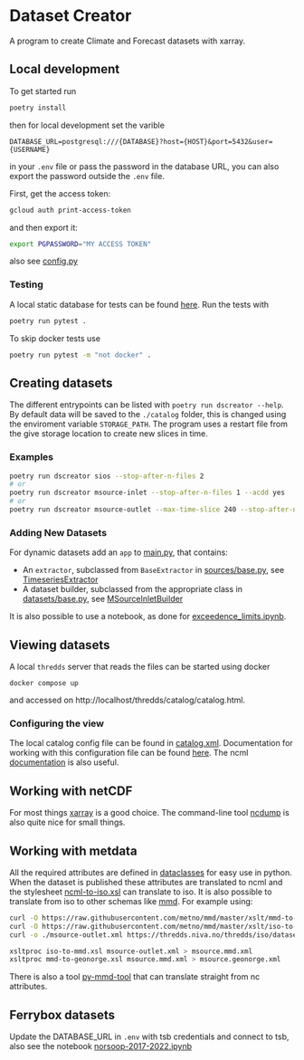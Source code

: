 # Dataset Creator

A program to create Climate and Forecast datasets with xarray.

## Local development

To get started run

```bash
poetry install
```

then for local development set the varible

```.env
DATABASE_URL=postgresql:///{DATABASE}?host={HOST}&port=5432&user={USERNAME}
```

in your `.env` file or pass the password in the database URL, you can also export the password outside the `.env` file.

First, get the access token:
```bash
gcloud auth print-access-token
```
and then export it:
```bash
export PGPASSWORD="MY ACCESS TOKEN"
```


also see [config.py](./dscreator/config.py)

### Testing

A local static database for tests can be found [here](./tests/data/README.md). Run the tests with

```bash
poetry run pytest .
```

To skip docker tests use

```bash
poetry run pytest -m "not docker" .
```

## Creating datasets

The different entrypoints can be listed with `poetry run dscreator --help`. By default data will be saved to the `./catalog` folder, this is changed using the enviroment variable `STORAGE_PATH`. The program uses a restart file from the give storage location to create new slices in time.

### Examples

```bash
poetry run dscreator sios --stop-after-n-files 2
# or
poetry run dscreator msource-inlet --stop-after-n-files 1 --acdd yes
# or
poetry run dscreator msource-outlet --max-time-slice 240 --stop-after-n-files 2 --acdd ncml
```

### Adding New Datasets

For dynamic datasets add an `app` to [main.py](./dscreator/main.py), that contains:

- An `extractor`, subclassed from `BaseExtractor` in [sources/base.py](./dscreator/sources/base.py), see [TimeseriesExtractor](./dscreator/sources/odm2/extractor.py)
- A dataset builder, subclassed from the appropriate class in [datasets/base.py](./dscreator/datasets/base.py), see [MSourceInletBuilder](./dscreator/datasets/timeseries/msource.py)

It is also possible to use a notebook, as done for [exceedence_limits.ipynb](notebooks/exceedence_limits.ipynb).

## Viewing datasets

A local `thredds` server that reads the files can be started using docker

```base
docker compose up
```

and accessed on http://localhost/thredds/catalog/catalog.html.

### Configuring the view

The local catalog config file can be found in [catalog.xml](./catalog/catalog.xml). Documentation for working with this configuration file can be found [here](https://docs.unidata.ucar.edu/tds/current/userguide/basic_config_catalog.html). The ncml [documentation](https://docs.unidata.ucar.edu/netcdf-java/current/userguide/basic_ncml_tutorial.html) is also useful.

## Working with netCDF

For most things [xarray](https://docs.xarray.dev/en/stable/) is a good choice. The command-line tool [ncdump](https://www.unidata.ucar.edu/software/netcdf/workshops/2011/utilities/Ncdump.html) is also quite nice for small things.


## Working with metdata

All the required attributes are defined in [dataclasses](./dscreator/cfarray/attributes.py) for easy use in python. When the dataset is published these attributes are translated to ncml and the stylesheet [ncml-to-iso.xsl](./catalog/ncml-to-iso.xsl) can translate to iso. It is also possible to translate from iso to other schemas like [mmd](https://github.com/metno/mmd/tree/master/xslt). For example using:
 
```bash
curl -O https://raw.githubusercontent.com/metno/mmd/master/xslt/mmd-to-geonorge.xsl
curl -O https://raw.githubusercontent.com/metno/mmd/master/xslt/iso-to-mmd.xsl
curl -o ./msource-outlet.xml https://thredds.niva.no/thredds/iso/datasets/msource-outlet.nc?catalog=file:/usr/local/tomcat/content/thredds/subcatalogs/loggers.xml&dataset=4b123377-e0a6-4c7e-b466-2f8a3199bc86

xsltproc iso-to-mmd.xsl msource-outlet.xml > msource.mmd.xml
xsltproc mmd-to-geonorge.xsl msource.mmd.xml > msource.geonorge.xml

```

There is also a tool [py-mmd-tool](https://github.com/metno/py-mmd-tools) that can translate straight from nc attributes.

## Ferrybox datasets

Update the DATABASE_URL in `.env` with tsb credentials and connect to tsb,
also see the notebook [norsoop-2017-2022.ipynb](./notebooks/norsoop-2017-2022.ipynb)